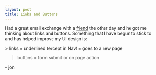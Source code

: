 ```yaml
---
layout: post
title: Links and Buttons
---
```


<p>Had a great email exchange with a <a href="https://www.hanssprecher.com">friend</a> the other day and he got me thinking about links and buttons.  Something that I have begun to stick to and has helped improve my UI design is:</p>
 > links = underlined (except in Nav) = goes to a new page
 
 > buttons = form submit or on page action
 
 <p>- jon</p>

